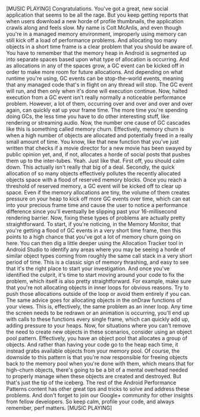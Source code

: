 [MUSIC PLAYING] Congratulations. You've got a great, new social application that seems to be all the rage. But you keep getting reports that when users download a new horde of profile thumbnails, the application crawls along and feels slow. My name is Colt McAnlis, and even though you're in a managed memory environment, improperly using memory can still kick off a load of performance problems. And allocating too many objects in a short time frame is a clear problem that you should be aware of. You have to remember that the memory heap in Android is segmented up into separate spaces based upon what type of allocation is occurring. And as allocations in any of the spaces grow, a GC event can be kicked off in order to make more room for future allocations. And depending on what runtime you're using, GC events can be stop-the-world events, meaning that any managed code that's in flight on any thread will stop. The GC event will run, and then only when it's done will execution continue. Now, halted execution from a GC event isn't really normally a noticeable performance problem. However, a lot of them, occurring over and over and over and over again, can quickly eat up your frame time. The more time you're spending doing GCs, the less time you have to do other interesting stuff, like rendering or streaming audio. Now, the number one cause of GC cascades like this is something called memory churn. Effectively, memory churn is when a high number of objects are allocated and potentially freed in a really small amount of time. You know, like that new function that you've just written that checks if a movie director for a new movie has been swayed by public opinion yet, and, if not, allocates a horde of social posts that pushes them up to the inter-tubes. Yeah. Just like that. First off, you should calm down. This actually isn't really that big of a deal. Secondly, the quick allocation of so many objects effectively pollutes the recently allocated objects space with a flood of reserved memory blocks. Once you reach a threshold of reserved memory, a GC event will be kicked off to clear up space. Even if the memory allocations are tiny, the volume of them creates pressure on your heap to kick off more GC events over time, which can eat into your precious frame time and cause the user to notice a performance difference since you'll eventually be slipping past your 16-millisecond rendering barrier. Now, fixing these types of problems are actually pretty straightforward. To start, if you're noticing, in the Memory Monitor, that you're getting a flood of GC events in a very short time frame, then this points to a high chance that you've got a lot of memory churn going on here. You can then dig a little deeper using the Allocation Tracker tool in Android Studio to identify any areas where you may be seeing a horde of similar object types coming from roughly the same call stack in a very short period of time. This is a classic sign of memory thrashing, and easy to see that it's the right place to start your investigation. And once you've identified the culprit, it's time to start moving around your code to fix the problem, which itself is also pretty straightforward. For example, make sure that you're not allocating objects in inner loops for obvious reasons. Try to push those allocations outside of the loop or avoid them entirely if you can. The same advice goes for allocating objects in the onDraw functions of your views. This is, effectively, the same problem as an inner loop. Any time the screen needs to be redrawn or an animation is occurring, you'll end up with calls to these functions every single frame, which can quickly add up, adding pressure to your heaps. Now, for situations where you can't remove the need to create new objects in these scenarios, consider using an object pool pattern. Effectively, you have an object pool that allocates a group of objects. And rather than having your code go to the heap each time, it instead grabs available objects from your memory pool. Of course, the downside to this pattern is that you're now responsible for freeing objects back to the memory pool when you're done with them, which means that for high-churn objects, there's going to be a bit of a mental overhead needed to properly manage when these objects are created and destroyed. But that's just the tip of the iceberg. The rest of the Android Performance Patterns content has other great tips and tricks to solve and address these problems. And don't forget to join our Google+ community for other insights from fellow developers. So keep calm, profile your code, and always remember, perf matters. [MUSIC PLAYING]